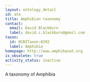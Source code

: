 ```yaml
---
layout: ontology_detail
id: ato
title: Amphibian taxonomy
contact:
  email: David Blackburn
  label: david.c.blackburn@gmail.com
taxon:
  id: NCBITaxon:8292
  label: Amphibia
homepage: http://www.amphibanat.org
is_obsolete: true
activity_status: inactive
---
```


A taxonomy of Amphibia
